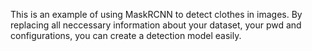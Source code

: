This is an example of using MaskRCNN to detect clothes in images. 
By replacing all neccessary information about your dataset, your pwd and configurations, you can create a detection model easily.
